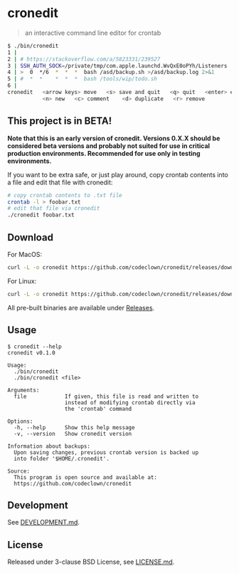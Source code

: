 # cronedit

> an interactive command line editor for crontab

```bash
$ ./bin/cronedit
1 |
2 | # https://stackoverflow.com/a/5823331/239527
3 | SSH_AUTH_SOCK=/private/tmp/com.apple.launchd.WvQxE0oPYh/Listeners
4 | >  0  */6  *  *  *  bash /asd/backup.sh >/asd/backup.log 2>&1
5 | #  *  *    *  *  *  bash /tools/wip/todo.sh
6 |
cronedit   <arrow keys> move   <s> save and quit   <q> quit   <enter> edit minute
           <n> new   <c> comment    <d> duplicate   <r> remove
```

## This project is in BETA!

**Note that this is an early version of cronedit. Versions 0.X.X should be considered beta versions and probably not suited for use in critical production environments. Recommended for use only in testing environments.**

If you want to be extra safe, or just play around, copy crontab contents into a file and edit that file with cronedit:

```bash
# copy crontab contents to .txt file
crontab -l > foobar.txt
# edit that file via cronedit
./cronedit foobar.txt
```

## Download

For MacOS:

```bash
curl -L -o cronedit https://github.com/codeclown/cronedit/releases/download/v0.1.0/cronedit-macos
```

For Linux:

```bash
curl -L -o cronedit https://github.com/codeclown/cronedit/releases/download/v0.1.0/cronedit-linux
```

All pre-built binaries are available under [Releases](https://github.com/codeclown/cronedit/releases).

## Usage

```shell
$ cronedit --help
cronedit v0.1.0

Usage:
  ./bin/cronedit
  ./bin/cronedit <file>

Arguments:
  file            If given, this file is read and written to
                  instead of modifying crontab directly via
                  the 'crontab' command

Options:
  -h, --help      Show this help message
  -v, --version   Show cronedit version

Information about backups:
  Upon saving changes, previous crontab version is backed up
  into folder '$HOME/.cronedit'.

Source:
  This program is open source and available at:
  https://github.com/codeclown/cronedit

```

## Development

See [DEVELOPMENT.md](DEVELOPMENT.md).

## License

Released under 3-clause BSD License, see [LICENSE.md](LICENSE.md).
